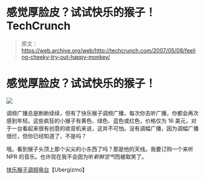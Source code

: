 # 感觉厚脸皮？试试快乐的猴子！TechCrunch

> 原文：<https://web.archive.org/web/http://techcrunch.com/2007/05/08/feeling-cheeky-try-out-happy-monkey/>

# 感觉厚脸皮？试试快乐的猴子！

![](img/95144f25702ef137e00b112932ac483a.png)

调频广播总是断断续续，但有了快乐猴子调频广播，每次你去听广播，你都会再次感到年轻。这些疯狂的小猴子有黄色、绿色、蓝色或红色，价格仅为 16 美元，对于一台看起来很有创意的收音机来说，这并不可怕。没有调幅广播，因为调幅广播很烂，但你已经知道了，不是吗？

哦。看到猴子头顶上那个尖尖的小东西了吗？那是他的天线。我要订购一个来听 NPR 的音乐。也许现在我不会因为听*新鲜空气*而被取笑了。

[快乐猴子调频电台](https://web.archive.org/web/20130628164111/http://www.ubergizmo.com/15/archives/2007/05/happy_monkey_fm_radio.html)【Ubergizmo】